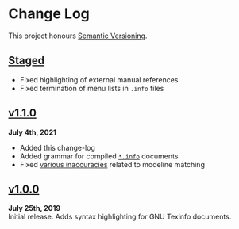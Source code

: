 Change Log
==========

This project honours [Semantic Versioning](http://semver.org).

[Staged]: ../../compare/v1.1.0...HEAD


[Staged]
------------------------------------------------------------------------
* Fixed highlighting of external manual references
* Fixed termination of menu lists in `.info` files


[v1.1.0]
------------------------------------------------------------------------
**July 4th, 2021**  
* Added this change-log
* Added grammar for compiled [`*.info`][2] documents
* Fixed [various inaccuracies][1] related to modeline matching

[v1.1.0]: https://github.com/Alhadis/language-texinfo/releases/v1.1.0
[1]: https://github.com/github/linguist/pull/5271
[2]: https://gnu.org/software/texinfo/manual/texinfo/html_node/Info-Files.html


[v1.0.0]
------------------------------------------------------------------------
**July 25th, 2019**  
Initial release. Adds syntax highlighting for GNU Texinfo documents.

[v1.0.0]: https://github.com/Alhadis/language-texinfo/releases/v1.0.0
